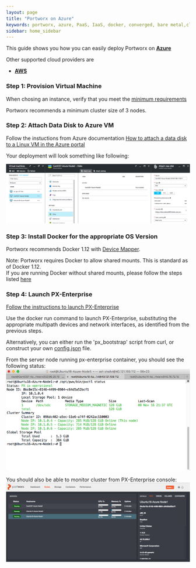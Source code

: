 ```yaml
---
layout: page
title: "Portworx on Azure"
keywords: portworx, azure, PaaS, IaaS, docker, converged, bare metal,cloud
sidebar: home_sidebar
---
```


This guide shows you how you can easily deploy Portworx on [**Azure**](https://azure.microsoft.com/en-us/)

Other supported cloud providers are

* [**AWS**](https://aws.amazon.com/)

### Step 1: Provision Virtual Machine
When chosing an instance, verify that you meet the [minimum requirements](get-started-px-enterprise.html#step-1-verify-requirements)

Portworx recommends a minimum cluster size of 3 nodes.

### Step 2: Attach Data Disk to Azure VM
Follow the instuctions from Azure documentation [How to attach a data disk to a Linux VM in the Azure portal
](https://azure.microsoft.com/en-us/documentation/articles/virtual-machines-linux-attach-disk-portal/)

Your deployment will look something like following:


![Azure Add Disk](images/azure-add-disk.png "Add Disk")

### Step 3: Install Docker for the appropriate OS Version 
Portworx recommends Docker 1.12 with [Device Mapper](https://docs.docker.com/engine/userguide/storagedriver/device-mapper-driver/#/configure-docker-with-devicemapper).

Note: Portworx requires Docker to allow shared mounts.  This is standard as of Docker 1.12.  
If you are running Docker without shared mounts, please follow the steps listed [here](os-config-shared-mounts.html)

### Step 4: Launch PX-Enterprise
[Follow the instructions to launch PX-Enterprise](get-started-px-enterprise.html)

Use the docker run command to launch PX-Enterprise, substituting the appropriate multipath devices and network interfaces, as identified from the previous steps.

Alternatively, you can either run the 'px_bootstrap' script from curl, or construct your own [config.json](config-json.html) file.

From the server node running px-enterprise container, you should see the following status:
![PX-Cluster on Azure](images/azure-pxctl-status.png "PX-Cluster on Azure")


You should also be able to monitor cluster from PX-Enterprise console:
![Azure-Cluster on Lighthouse](images/azure-cluster-on-lighthouse-updated.png "Azure-Cluster on Lighthouse")


